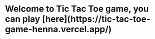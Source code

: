 <h1>Welcome to Tic Tac Toe game, you can play [here](https://tic-tac-toe-game-henna.vercel.app/)</h1>
